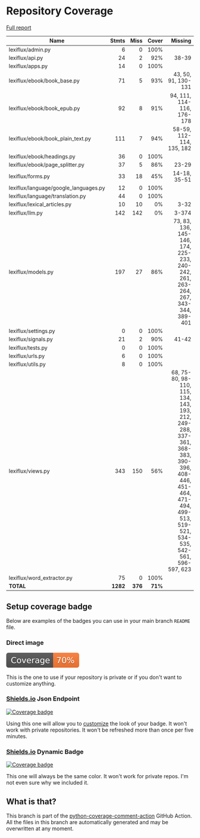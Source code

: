 # Repository Coverage

[Full report](https://htmlpreview.github.io/?https://github.com/andgineer/lexiflux/blob/python-coverage-comment-action-data/htmlcov/index.html)

| Name                                   |    Stmts |     Miss |   Cover |   Missing |
|--------------------------------------- | -------: | -------: | ------: | --------: |
| lexiflux/admin.py                      |        6 |        0 |    100% |           |
| lexiflux/api.py                        |       24 |        2 |     92% |     38-39 |
| lexiflux/apps.py                       |       14 |        0 |    100% |           |
| lexiflux/ebook/book\_base.py           |       71 |        5 |     93% |43, 50, 91, 130-131 |
| lexiflux/ebook/book\_epub.py           |       92 |        8 |     91% |94, 111, 114-116, 176-178 |
| lexiflux/ebook/book\_plain\_text.py    |      111 |        7 |     94% |58-59, 112-114, 135, 182 |
| lexiflux/ebook/headings.py             |       36 |        0 |    100% |           |
| lexiflux/ebook/page\_splitter.py       |       37 |        5 |     86% |     23-29 |
| lexiflux/forms.py                      |       33 |       18 |     45% |14-18, 35-51 |
| lexiflux/language/google\_languages.py |       12 |        0 |    100% |           |
| lexiflux/language/translation.py       |       44 |        0 |    100% |           |
| lexiflux/lexical\_articles.py          |       10 |       10 |      0% |      3-32 |
| lexiflux/llm.py                        |      142 |      142 |      0% |     3-374 |
| lexiflux/models.py                     |      197 |       27 |     86% |73, 83, 136, 145-146, 174, 225-233, 240-242, 261, 263-264, 267, 343-344, 389-401 |
| lexiflux/settings.py                   |        0 |        0 |    100% |           |
| lexiflux/signals.py                    |       21 |        2 |     90% |     41-42 |
| lexiflux/tests.py                      |        0 |        0 |    100% |           |
| lexiflux/urls.py                       |        6 |        0 |    100% |           |
| lexiflux/utils.py                      |        8 |        0 |    100% |           |
| lexiflux/views.py                      |      343 |      150 |     56% |68, 75-80, 98-110, 115, 134, 143, 193, 212, 249-288, 337-361, 368-383, 390-396, 408-446, 451-464, 471-494, 499-513, 519-521, 534-535, 542-561, 596-597, 623 |
| lexiflux/word\_extractor.py            |       75 |        0 |    100% |           |
|                              **TOTAL** | **1282** |  **376** | **71%** |           |


## Setup coverage badge

Below are examples of the badges you can use in your main branch `README` file.

### Direct image

[![Coverage badge](https://raw.githubusercontent.com/andgineer/lexiflux/python-coverage-comment-action-data/badge.svg)](https://htmlpreview.github.io/?https://github.com/andgineer/lexiflux/blob/python-coverage-comment-action-data/htmlcov/index.html)

This is the one to use if your repository is private or if you don't want to customize anything.

### [Shields.io](https://shields.io) Json Endpoint

[![Coverage badge](https://img.shields.io/endpoint?url=https://raw.githubusercontent.com/andgineer/lexiflux/python-coverage-comment-action-data/endpoint.json)](https://htmlpreview.github.io/?https://github.com/andgineer/lexiflux/blob/python-coverage-comment-action-data/htmlcov/index.html)

Using this one will allow you to [customize](https://shields.io/endpoint) the look of your badge.
It won't work with private repositories. It won't be refreshed more than once per five minutes.

### [Shields.io](https://shields.io) Dynamic Badge

[![Coverage badge](https://img.shields.io/badge/dynamic/json?color=brightgreen&label=coverage&query=%24.message&url=https%3A%2F%2Fraw.githubusercontent.com%2Fandgineer%2Flexiflux%2Fpython-coverage-comment-action-data%2Fendpoint.json)](https://htmlpreview.github.io/?https://github.com/andgineer/lexiflux/blob/python-coverage-comment-action-data/htmlcov/index.html)

This one will always be the same color. It won't work for private repos. I'm not even sure why we included it.

## What is that?

This branch is part of the
[python-coverage-comment-action](https://github.com/marketplace/actions/python-coverage-comment)
GitHub Action. All the files in this branch are automatically generated and may be
overwritten at any moment.